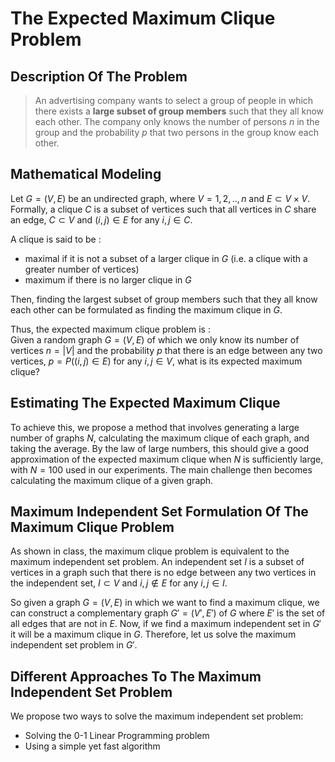 # The Expected Maximum Clique Problem

## Description Of The Problem

> An advertising company wants to select a group of people in which there exists a **large subset of group members** such that they all know each other. The company only knows the number of persons $n$ in the group and the probability $p$ that two persons in the group know each other.

## Mathematical Modeling

Let $G=(V,E)$ be an undirected graph, where $V=1, 2,..,n$ and $E⊂V×V$. Formally, a clique $C$ is a subset of vertices such that all vertices in $C$ share an edge, $C⊂V$ and $(i,j)∈E$ for any $i,j∈C$.

A clique is said to be :
*   maximal if it is not a subset of a larger clique in $G$ (i.e. a clique with a greater number of vertices)
*   maximum if there is no larger clique in $G$

Then, finding the largest subset of group members such that they all know each other can be formulated as finding the maximum clique in $G$.

Thus, the expected maximum clique problem is : <br />
Given a random graph $G=(V,E)$ of which we only know its number of vertices $n=|V|$ and the probability $p$ that there is an edge between any two vertices, $p=P((i,j)∈E)$ for any $i,j∈V$, what is its expected maximum clique?

## Estimating The Expected Maximum Clique

To achieve this, we propose a method that involves generating a large number of graphs $N$, calculating the maximum clique of each graph, and taking the average. By the law of large numbers, this should give a good approximation of the expected maximum clique when $N$ is sufficiently large, with $N=100$ used in our experiments. The main challenge then becomes calculating the maximum clique of a given graph.

## Maximum Independent Set Formulation Of The Maximum Clique Problem

As shown in class, the maximum clique problem is equivalent to the maximum independent set problem. An independent set $I$ is a subset of vertices in a graph such that there is no edge between any two vertices in the independent set, $I⊂V$ and $i,j∉E$ for any $i,j∈I$. 

So given a graph $G=(V,E)$ in which we want to find a maximum clique, we can construct a complementary graph $G′=(V',E')$ of $G$ where $E'$ is the set of all edges that are not in $E$. Now, if we find a maximum independent set in $G′$ it will be a maximum clique in $G$. Therefore, let us solve the maximum independent set problem in $G'$.

## Different Approaches To The Maximum Independent Set Problem

We propose two ways to solve the maximum independent set problem:
* Solving the 0-1 Linear Programming problem
* Using a simple yet fast algorithm

